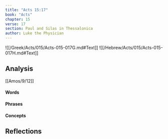 ```yaml
---
title: "Acts 15:17"
book: "Acts"
chapter: 15
verse: 17
section: Paul and Silas in Thessalonica
author: Luke the Physician
---
```

![[/Greek/Acts/015/Acts-015-017G.md#Text]]
![[/Hebrew/Acts/015/Acts-015-017H.md#Text]]

## Analysis

[[Amos/9/12]]

#### Words

#### Phrases

#### Concepts

## Reflections
